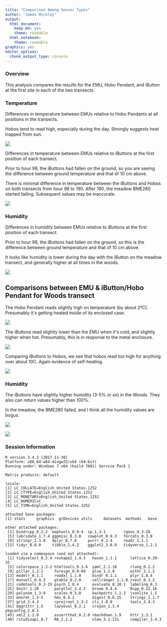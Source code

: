 ```yaml
---
title: "Comparison Among Sensor Types"
author: "James Mickley"
output:
  html_document:
    keep_md: yes
    theme: readable
  html_notebook:
    theme: readable
graphics: yes
editor_options: 
  chunk_output_type: console
---
```






### Overview

This analysis compares the results for the EMU, Hobo Pendant, and iButton at the first site in each of the two transects.  







### Temperature

Differences in temperature between EMUs relative to Hobo Pendants at all positions in the transects.

Hobos tend to read high, especially during the day.  Strongly suggests heat trapped from sun.

![](Sensor-Comparison_files/figure-html/Temp_Diff_Hobo-1.png)<!-- -->

Differences in temperature between EMUs relative to iButtons at the first position of each transect.

Prior to hour 98, the iButtons had fallen on the ground, so you are seeing the difference between ground temperature and that of 10 cm above.

There is minimal difference in temperature between the iButtons and Hobos on both transects from hour 98 to 190.  After 190, the meadow BME280 started failing. Subsequent values may be inaccurate.

![](Sensor-Comparison_files/figure-html/Temp_Diff_iButton-1.png)<!-- -->


### Humidity

Differences in humidity between EMUs relative to iButtons at the first position of each transect.

Prior to hour 98, the iButtons had fallen on the ground, so this is the difference between ground temperature and that of 10 cm above.

It looks like humidity is lower during the day with the iButton on the meadow transect, and generally higher at all times in the woods.


![](Sensor-Comparison_files/figure-html/Humid_Diff-1.png)<!-- -->




## Comparisons between EMU & iButton/Hobo Pendant for Woods transect

The Hobo Pendant reads slightly high on temperature (by about 2ºC).  Presumably it's getting heated inside of its enclosed case.


![](Sensor-Comparison_files/figure-html/Temp_Comp_Hobo-1.png)<!-- -->

The iButtons read slightly lower than the EMU when it's cold, and slightly higher when hot.  Presumably, this is in response to the metal enclosure.

![](Sensor-Comparison_files/figure-html/Temp_Comp_iButton-1.png)<!-- -->

Comparing iButtons to Hobos, we see that hobos read too high for anything over about 10C.  Again evidence of self-heating.

![](Sensor-Comparison_files/figure-html/Temp_Comp_iButton_Hobo-1.png)<!-- -->




### Humidity

The iButtons have slightly higher humidity (3-5% or so) in the Woods.  They also can return values higher than 100%.  

In the meadow, the BME280 failed, and I think all the humidity values are bogus.

![](Sensor-Comparison_files/figure-html/Humid_Comp-1.png)<!-- -->

![](Sensor-Comparison_files/figure-html/Temp_Humid_Comp-1.png)<!-- -->

### Session Information


```
R version 3.4.3 (2017-11-30)
Platform: x86_64-w64-mingw32/x64 (64-bit)
Running under: Windows 7 x64 (build 7601) Service Pack 1

Matrix products: default

locale:
[1] LC_COLLATE=English_United States.1252 
[2] LC_CTYPE=English_United States.1252   
[3] LC_MONETARY=English_United States.1252
[4] LC_NUMERIC=C                          
[5] LC_TIME=English_United States.1252    

attached base packages:
[1] stats     graphics  grDevices utils     datasets  methods   base     

other attached packages:
 [1] bindrcpp_0.2.2  maptools_0.9-4  sp_1.3-1        rgeos_0.3-28   
 [5] lubridate_1.7.4 ggpmisc_0.3.0   cowplot_0.9.3   forcats_0.3.0  
 [9] stringr_1.3.0   dplyr_0.7.6     purrr_0.2.4     readr_1.1.1    
[13] tidyr_0.8.0     tibble_1.4.2    ggplot2_3.0.0   tidyverse_1.2.1

loaded via a namespace (and not attached):
 [1] tidyselect_0.2.4 reshape2_1.4.3   haven_1.1.1      lattice_0.20-35 
 [5] colorspace_1.3-2 htmltools_0.3.6  yaml_2.1.18      rlang_0.2.2     
 [9] pillar_1.2.2     foreign_0.8-69   glue_1.2.0       withr_2.1.2     
[13] modelr_0.1.1     readxl_1.1.0     bindr_0.1.1      plyr_1.8.4      
[17] munsell_0.4.3    gtable_0.2.0     cellranger_1.1.0 rvest_0.3.2     
[21] codetools_0.2-15 psych_1.8.4      evaluate_0.10.1  labeling_0.3    
[25] knitr_1.20       parallel_3.4.3   broom_0.4.4      Rcpp_0.12.16    
[29] polynom_1.3-9    scales_0.5.0     backports_1.1.2  jsonlite_1.5    
[33] mnormt_1.5-5     hms_0.4.2        digest_0.6.15    stringi_1.1.7   
[37] grid_3.4.3       rprojroot_1.3-2  cli_1.0.0        tools_3.4.3     
[41] magrittr_1.5     lazyeval_0.2.1   crayon_1.3.4     pkgconfig_2.0.1 
[45] xml2_1.2.0       assertthat_0.2.0 rmarkdown_1.9    httr_1.3.1      
[49] rstudioapi_0.7   R6_2.2.2         nlme_3.1-131     compiler_3.4.3  
```
